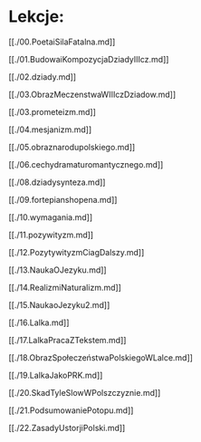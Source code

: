 # Lekcje:

[[./00.PoetaiSilaFatalna.md]]

[[./01.BudowaiKompozycjaDziadyIIIcz.md]]

[[./02.dziady.md]]

[[./03.ObrazMeczenstwaWIIIczDziadow.md]]

[[./03.prometeizm.md]]

[[./04.mesjanizm.md]]

[[./05.obraznarodupolskiego.md]]

[[./06.cechydramaturomantycznego.md]]

[[./08.dziadysynteza.md]]

[[./09.fortepianshopena.md]]

[[./10.wymagania.md]]

[[./11.pozywityzm.md]]

[[./12.PozytywityzmCiagDalszy.md]]

[[./13.NaukaOJezyku.md]]

[[./14.RealizmiNaturalizm.md]]

[[./15.NaukaoJezyku2.md]]

[[./16.Lalka.md]]

[[./17.LalkaPracaZTekstem.md]]

[[./18.ObrazSpołeczeństwaPolskiegoWLalce.md]]

[[./19.LalkaJakoPRK.md]]

[[./20.SkadTyleSlowWPolszczyznie.md]]

[[./21.PodsumowaniePotopu.md]]

[[./22.ZasadyUstorjiPolski.md]]
